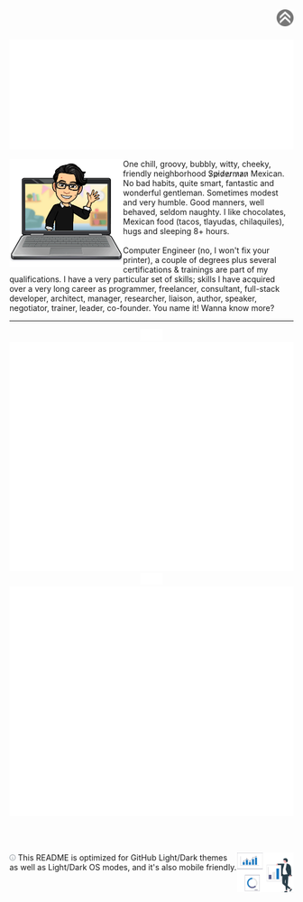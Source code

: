 <h2 align="right">
  <!-- more profile links coming soon -->
  <a href="https://www.credly.com/users/manasesjesus"><img src="./graphics/credly.svg" alt="Credly" width="30"></a>
</h2>

<p align="center">
  <a href="#readme"><img src="./graphics/manasesjesus-header.svg" alt="Manasés Jesús (@manasesjesus)"></a>
</p>
<p>
  <img src="./graphics/manasesjesus-hello.png" alt="" width="40%" align="left">
  <p>
    One chill, groovy, bubbly, witty, cheeky, friendly neighborhood S̷p̷i̷d̷e̷r̷m̷a̷n̷ Mexican.
    No bad habits, quite smart, fantastic and wonderful gentleman. Sometimes modest and very humble.
    <!-- Friends say I'm funny. My parents and J. Blunt say I'm beautiful. LMFAO band says I'm sexy and I know it. -->
    Good manners, well behaved, seldom naughty. I like chocolates, Mexican food
    (tacos, tlayudas, chilaquiles), hugs and sleeping 8+ hours.
    <br><br>
    Computer Engineer (no, I won't fix your printer), a couple of degrees plus several certifications & trainings
    are part of my qualifications. I have a very particular set of skills; skills I have acquired over a very long
    career as programmer, freelancer, consultant, full-stack developer, architect, manager, researcher, liaison,
    author, speaker, negotiator, trainer, leader, co-founder. You name it! Wanna know more? <!-- Check <a href="http://tiny.cc/whoismj">this link</a>. -->
  </p>
</p>
<hr width="100%">

<p align="center">
  <a href="#readme"><img src="./graphics/sneakyb.svg" alt=""><img src="./graphics/summary.svg" alt=""><img src="./graphics/sneakyb.svg" alt=""><img src="./graphics/languages.svg" alt=""></a>
</p>

<br><br>
<p>
  <img align="right" valign="bottom" src="./graphics/manasesjesus-stats.svg" alt="manasesjesus" width="100">
</p>
<section data-footnotes="">
  <a href="#readme"><img src="./graphics/octicon-info.svg" alt="info" width="11"></a>
  This README is optimized for GitHub Light/Dark themes as well as Light/Dark OS modes, and it's also mobile friendly.
</section>
